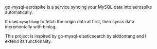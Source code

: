 go-mysql-aerospike is a service syncing your MySQL data into aerospike automatically.

It uses `mysqldump` to fetch the origin data at first, then syncs data incrementally with binlog.

This project is inspired by go-mysql-elasticsearch by siddontang and I extend its functionality.
